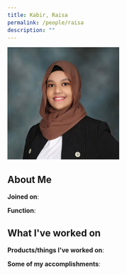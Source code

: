 ```yaml
---
title: Kabir, Raisa
permalink: /people/raisa
description: ""
---
```


<img src="/images/headshots/raisa.jpg" title="Kabir, Raisa" alt="Kabir, Raisa" style="width:50%;margin-left:0">

## About Me

**Joined on**: 

**Function**: 

## What I've worked on

**Products/things I've worked on**:


**Some of my accomplishments**:

